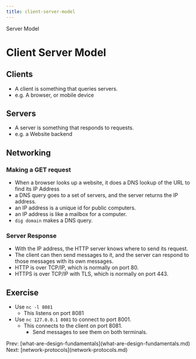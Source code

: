 ```yaml
---
title: client-server-model
---
```


Server Model

# Client Server Model

## Clients

- A client is something that queries servers.
- e.g. A browser, or mobile device

## Servers

- A server is something that responds to requests.
- e.g. a Website backend

## Networking

### Making a GET request

- When a browser looks up a website, it does a DNS lookup of the URL
  to find its IP Address
- a DNS query goes to a set of servers, and the server returns the IP
  address.
- an IP address is a unique id for public computers.
- an IP address is like a mailbox for a computer.
- `dig domain` makes a DNS query.

### Server Response

- With the IP address, the HTTP server knows where to send its
  request.
- The client can then send messages to it, and the server can respond
  to those messages with its own messages.
- HTTP is over TCP/IP, which is normally on port 80.
- HTTPS is over TCP/IP with TLS, which is normally on port 443.

## Exercise

- Use `nc -l 8081`
  - This listens on port 8081
- Use `nc 127.0.0.1 8081` to connect to port 8001.
  - This connects to the client on port 8081.
    - Send messages to see them on both terminals.

Prev:
\[what-are-design-fundamentals](what-are-design-fundamentals.md)
Next: \[network-protocols](network-protocols.md)
